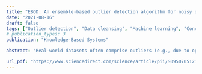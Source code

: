 ```yaml
---
title: "EBOD: An ensemble-based outlier detection algorithm for noisy datasets"
date: "2021-08-16"
draft: false
tags: ["Outlier detection", "Data cleansing", "Machine learning", "Concrete strength"]
# publication_types: 3
publication: "Knowledge-Based Systems"

abstract: "Real-world datasets often comprise outliers (e.g., due to operational error, intrinsic variability of the measurements, recording mistakes, etc.) and, hence, require cleansing as a prerequisite to any meaningful machine learning analysis. However, data cleansing is often a laborious task that requires intuition or expert knowledge. In particular, selecting an outlier detection algorithm is challenging as this choice is dataset-specific and depends on the nature of the considered dataset. These difficulties have prevented the development of a “one-fits-all” approach for the cleansing of real-world, noisy datasets. Here, we present an unsupervised, ensemble-based outlier detection (EBOD) approach that considers the union of different outlier detection algorithms, wherein each of the selected detectors is only responsible for identifying a small number of outliers that are the most obvious from their respective standpoint. The use of an ensemble of weak detectors reduces the risk of bias during outlier detection as compared to using a single detector. The optimal combination of detectors is determined by forward–backward search. By taking the example of a noisy dataset of concrete strength measurements as well as a broad collection of benchmark datasets, we demonstrate that our EBOD method systematically outperforms all alternative detectors, when used individually or in combination. Based on this new outlier detection method, we explore how data cleansing affects the complexity, training, and accuracy of an artificial neural network."

url_pdf: "https://www.sciencedirect.com/science/article/pii/S0950705121006626?via%3Dihub"
---
```

